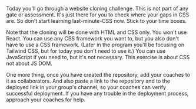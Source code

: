 Today you'll go through a website cloning challenge. This is not part of any gate or assessment. It's just there for you to check where your gaps in CSS are. So don't start learning last-minute-CSS now. Stick to your time boxes.

Note that the cloning will be done with HTML and CSS only. You won't use React. You can use any CSS framework you want to, but you also don't have to use a CSS framework. (Later in the program you'll be focusing on Tailwind CSS, but for today you don't need to use it.) You can use JavaScript if you need to, but it's not necessary. This exercise is about CSS not about JS DOM.

One more thing, once you have created the repository, add your coaches to it as collaborators. And also paste a link to the repository and to the deployed link in your group's channel, so your coaches can verify successful deployment. If you have any trouble in the deployment process, approach your coaches for help.
